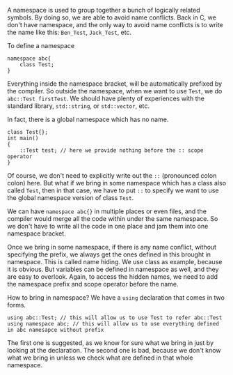 
A namespace is used to group together a bunch of logically related symbols. By doing so, we are able to avoid name conflicts. Back in C, we don't have namespace, and the only way to avoid name conflicts is to write the name like this: `Ben_Test`, `Jack_Test`, etc.

To define a namespace
```
namespace abc{
	class Test;
}
```
Everything inside the namespace bracket, will be automatically prefixed by the compiler. So outside the namespace, when we want to use `Test`, we do `abc::Test firstTest`. We should have plenty of experiences with the standard library, `std::string`, or `std::vector`, etc.

In fact, there is a global namespace which has no name.
```
class Test{};
int main()
{
	::Test test; // here we provide nothing before the :: scope operator
}
```
Of course, we don't need to explicitly write out the `::` (pronounced colon colon) here. But what if we bring in some namespace which has a class also called `Test`, then in that case, we have to put `::` to specify we want to use the global namespace version of class `Test`.

We can have `namespace abc{}` in multiple places or even files, and the compiler would merge all the code within under the same namespace. So we don't have to write all the code in one place and jam them into one namespace bracket.

Once we bring in some namespace, if there is any name conflict, without specifying the prefix, we always get the ones defined in this brought in namespace. This is called name hiding. We use class as example, because it is obvious. But variables can be defined in namespace as well, and they are easy to overlook. Again, to access the hidden names, we need to add the namespace prefix and scope operator before the name.

How to bring in namespace? We have a `using` declaration that comes in two forms.
```
using abc::Test; // this will allow us to use Test to refer abc::Test
using namespace abc; // this will allow us to use everything defined in abc namesapce without prefix
```
The first one is suggested, as we know for sure what we bring in just by looking at the declaration. The second one is bad, because we don't know what we bring in unless we check what are defined in that whole namespace.